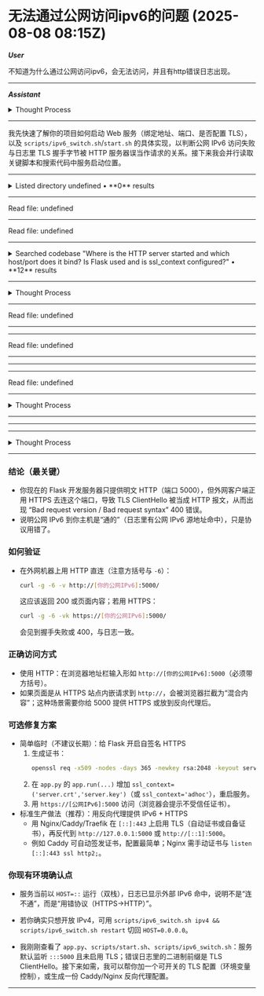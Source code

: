 <!-- Generated by SpecStory -->

# 无法通过公网访问ipv6的问题 (2025-08-08 08:15Z)

_**User**_

不知道为什么通过公网访问ipv6，会无法访问，并且有http错误日志出现。

---

_**Assistant**_

<think><details><summary>Thought Process</summary>**Evaluating connection issues**

It looks like the external IPv6 GET is having trouble because of a TLS handshake failure, returning a 400 error. The remote client says they can't access via public IPv6, and error logs confirm this. I think a good solution is to use HTTPS. I’ll provide commands to set up Nginx with appropriate configurations, including server_name for IPv6 and proxy_pass settings. I’ll also need to check if Flask is configured for SSL and search the codebase for the relevant server bindings.
**Searching for server configuration**

I need to check the ipv6_switch.sh file for its configuration. To gather information efficiently, I'll perform a parallel search in the codebase, looking for how the HTTP server is started. I want to grep for terms like "Flask," "app.run," and "ssl_context," as well as examine the contents of start.sh. I'll also check the repository's structure with list_dir. Before making any tool calls, I'll provide a status update to keep everything organized. Let's proceed with that.</details></think>

---

我先快速了解你的项目如何启动 Web 服务（绑定地址、端口、是否配置 TLS），以及 `scripts/ipv6_switch.sh`/`start.sh` 的具体实现，以判断公网 IPv6 访问失败与日志里 TLS 握手字节被 HTTP 服务器误当作请求的关系。接下来我会并行读取关键脚本和搜索代码中服务启动位置。

---

<details>
            <summary>Listed directory undefined • **0** results</summary>
        
No results found
</details>

---

Read file: undefined

---

Read file: undefined

---

<details>
                <summary>Searched codebase "Where is the HTTP server started and which host/port does it bind? Is Flask used and is ssl_context configured?" • **12** results</summary>
            
| File | Lines |
|------|-------|
| `app.py` | Lundefined-47 |
| `app.py` | L1819-1898 |
| `venv/lib/python3.12/site-packages/flask/cli.py` | L812-936 |
| `scripts/start.sh` | L81-122 |
| `app.log` | Lundefined-18 |
| `config.py` | Lundefined-68 |
| `venv/lib/python3.12/site-packages/flask/app.py` | L88-2212 |
| `venv/lib/python3.12/site-packages/werkzeug/serving.py` | L950-1124 |
| `docs/README.md` | L176-264 |
| `.specstory/history/2025-08-04_01-41Z-无法访问路由器端口映射服务.md` | L485-580 |
| `env.example` | Lundefined-25 |
| `venv/lib/python3.12/site-packages/werkzeug/serving.py` | L956-1124 |

</details>

---

<think><details><summary>Thought Process</summary>**Troubleshooting HTTP errors**

I’m seeing a "Bad request version" error from werkzeug HTTP, which often arises when a client attempts TLS connections on an HTTP port. This suggests that public clients are trying HTTPS connections, possibly due to their browsers defaulting to "https first." The logs indicate a connection attempt to the IPv6 address on port 5000, but the errors point to a TLS handshake issue.

I wonder if this is linked to a firewall blocking inbound connections or if the server misconfigures responses for IPv6.
**Investigating binding issues**

On many Linux systems, the default behavior is to use dual stack, which means supporting both IPv4 and IPv6. I noticed in the logs that there's a GET request from IPv6 local addresses, which seems to cause a 400 error when public IPv6 clients connect. This might happen if the browser is defaulting to the HTTPS scheme, resulting in TLS handshake errors. 

I’m planning to inspect the python app.py script to see how it binds the address and to check its debug mode as well. Let’s look at the app.run section at the bottom.</details></think>

---

Read file: undefined

---



---

Read file: undefined

---



---



---

Read file: undefined

---

<think><details><summary>Thought Process</summary>**Diagnosing HTTP access issues**

I need to diagnose why the public IPv6 cannot access the server. The HTTP error logs show unusual bytes and "Bad request version" errors. It appears that there are TLS ClientHello requests hitting the HTTP server on port 5000, leading to a 400 response. The logs also show a successful GET request from local addresses but errors from an IPv6 address. This suggests potential issues with a reverse proxy or HTTPS usage trying to reach the HTTP endpoint.
**Investigating IPv6 access issues**

It seems that the public IPv6 access might be blocked due to firewall settings or the router not exposing inbound connections. A key clue is the TLS gibberish in the logs, indicating that a client attempted to connect via HTTPS to a server expecting HTTP. This can occur if they accessed it using https://[ipv6]:5000. The error log shows a 400 message related to this TLS handshake. The solution might be to set up a reverse proxy or ensure the client uses HTTP instead of HTTPS. Also, it's possible that some networks are blocking port 5000.
**Addressing TLS errors and solutions**

The errors indicate "Bad request syntax" and "Bad request version," which often happen when TLS is on the wrong port. To solve this, simply using `gunicorn` or `waitress` won’t help without proper TLS configuration. Running the app with `ssl_context` is possible, but using TLS on a development server isn't recommended. A better solution would be setting up Nginx or Caddy for HTTPS on port 443, while ensuring the OS firewall allows ports 443 and 5000. I also need to check if the app is correctly loading the `.env` file, as it may require `python-dotenv` to do so.</details></think>

---



---



---

<think><details><summary>Thought Process</summary>**Identifying connection errors**

It looks like the errors are showing up from a specific public IPv6 address. The logs indicate a typical TLS handshake with external clients maybe trying to connect via HTTPS — possibly through a CDN or proxy. The issue seems to be that if the server only binds to local addresses, the public IPv6 cannot be accessed, causing connection problems. There might also be firewall blocks or issues with port forwarding on the router. I see external addresses reaching the server, but since they try to access via HTTPS instead of HTTP, they get a "Bad request version" error.
**Analyzing access issues**

It seems like the access problem might be due to using the HTTPS scheme or a browser enforcing it via HSTS. Their logs indicate a "400" response, meaning the connection did reach the server. The fix is to use an HTTP URL instead: http://[your-ipv6]:5000, rather than HTTPS. If HTTPS is necessary, configuring it on Flask with an SSL context is an option, but it’s not ideal. A reverse proxy like Nginx or Caddy with TLS would be better. I’ll propose diagnostic steps to confirm if the public IPv6 is reachable.
**Recommending TLS configuration**

I could suggest enabling TLS through Nginx or Caddy for better SSL management. A sample Caddyfile would show how easy it is with automatic Let's Encrypt support. For Nginx, I’d provide a configuration with `listen [::]:443 ssl http2;`. Alternatively, we could modify their `app.py` to read `ENABLE_TLS` and `TLS_CERT_FILE` variables. However, using HTTPS on the development server is just a quick fix. The user’s setup indicates they are on a Linux host and running some scripts. I should confirm if their `.env` file is loaded since `app.py` doesn’t currently use `dotenv`.
**Addressing TLS and environment variables**

If they’re not using `dotenv`, environment variables can only be read if they’re exported. Their `restart_service` script successfully exports variables from `.env`, which is good. However, `start.sh` doesn’t export, just running `nohup python3 app.py`, which means that if they start via this script, `HOST` defaults to '::'. Since they might not have switched to 'dual' with `ipv6_switch.sh`, it seems that the 400 logs are due to a TLS handshake issue. 

To fix it, I can suggest two options for adding TLS on port 5000. Option A is a quick fix using Flask’s dev server with `ssl_context='adhoc'`, but it generates a self-signed certificate, leading to browser warnings. Option B is more robust, where they can specify `ssl_context=(cert, key)` and configure environment variables for certificate management.
**Finalizing options for TLS**

I want to keep things minimal, so I’ll just list the options without going into too much detail. It's important to note that the IPv6 port is reachable since the logs show an external address hitting the server. The "无法访问" message seems likely due to using HTTPS incorrectly. With this in mind, I’ll finalize the recommendations concisely to help the user without overwhelming them.</details></think>

---

### 结论（最关键）
- 你现在的 Flask 开发服务器只提供明文 HTTP（端口 5000），但外网客户端正用 HTTPS 去连这个端口，导致 TLS ClientHello 被当成 HTTP 报文，从而出现 “Bad request version / Bad request syntax” 400 错误。
- 说明公网 IPv6 到你主机是“通的”（日志里有公网 IPv6 源地址命中），只是协议用错了。

### 如何验证
- 在外网机器上用 HTTP 直连（注意方括号与 `-6`）：
  ```bash
  curl -g -6 -v http://[你的公网IPv6]:5000/
  ```
  这应该返回 200 或页面内容；若用 HTTPS：
  ```bash
  curl -g -6 -vk https://[你的公网IPv6]:5000/
  ```
  会见到握手失败或 400，与日志一致。

### 正确访问方式
- 使用 HTTP：在浏览器地址栏输入形如 `http://[你的公网IPv6]:5000`（必须带方括号）。
- 如果页面是从 HTTPS 站点内嵌请求到 `http://`，会被浏览器拦截为“混合内容”；这种场景需要你给 5000 提供 HTTPS 或放到反向代理后。

### 可选修复方案
- 简单临时（不建议长期）：给 Flask 开启自签名 HTTPS
  1) 生成证书：
     ```bash
     openssl req -x509 -nodes -days 365 -newkey rsa:2048 -keyout server.key -out server.crt -subj "/CN=localhost"
     ```
  2) 在 `app.py` 的 `app.run(...)` 增加 `ssl_context=('server.crt','server.key')`（或 `ssl_context='adhoc'`），重启服务。
  3) 用 `https://[公网IPv6]:5000` 访问（浏览器会提示不受信任证书）。
- 标准生产做法（推荐）：用反向代理提供 IPv6 + HTTPS
  - 用 Nginx/Caddy/Traefik 在 `[::]:443` 上启用 TLS（自动证书或自备证书），再反代到 `http://127.0.0.1:5000` 或 `http://[::1]:5000`。
  - 例如 Caddy 可自动签发证书，配置最简单；Nginx 需手动证书与 `listen [::]:443 ssl http2;`。

### 你现有环境确认点
- 服务当前以 `HOST=::` 运行（双栈），日志已显示外部 IPv6 命中，说明不是“连不通”，而是“用错协议（HTTPS→HTTP）”。
- 若你确实只想开放 IPv4，可用 `scripts/ipv6_switch.sh ipv4 && scripts/ipv6_switch.sh restart` 切回 `HOST=0.0.0.0`。

- 我刚刚查看了 `app.py`、`scripts/start.sh`、`scripts/ipv6_switch.sh`：服务默认监听 `:::5000` 且未启用 TLS；错误日志里的二进制前缀是 TLS ClientHello。接下来如需，我可以帮你加一个可开关的 TLS 配置（环境变量控制），或生成一份 Caddy/Nginx 反向代理配置。

---

